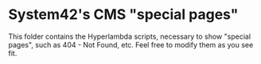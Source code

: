 System42's CMS "special pages"
========

This folder contains the Hyperlambda scripts, necessary to show "special pages", such as 404 - Not Found, etc.
Feel free to modify them as you see fit.


